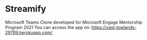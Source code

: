﻿# Streamify
 Microsoft Teams Clone developed for Microsoft Engage Mentorship Program 2021
 You can access the app on: https://vast-lowlands-29799.herokuapp.com/
